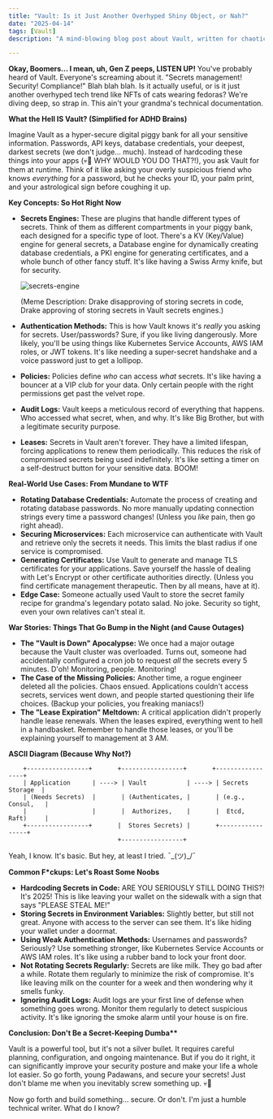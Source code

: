 ```yaml
---
title: "Vault: Is it Just Another Overhyped Shiny Object, or Nah?"
date: "2025-04-14"
tags: [Vault]
description: "A mind-blowing blog post about Vault, written for chaotic Gen Z engineers. Prepare to have your brain melted (and maybe refried)."

---
```


**Okay, Boomers... I mean, uh, Gen Z peeps, LISTEN UP!** You've probably heard of Vault. Everyone's screaming about it. "Secrets management! Security! Compliance!" Blah blah blah. Is it actually useful, or is it just another overhyped tech trend like NFTs of cats wearing fedoras? We're diving deep, so strap in. This ain't your grandma's technical documentation.

**What the Hell IS Vault? (Simplified for ADHD Brains)**

Imagine Vault as a hyper-secure digital piggy bank for all your sensitive information. Passwords, API keys, database credentials, your deepest, darkest secrets (we don't judge... much). Instead of hardcoding these things into your apps (💀🙏 WHY WOULD YOU DO THAT?!), you ask Vault for them at runtime. Think of it like asking your overly suspicious friend who knows *everything* for a password, but he checks your ID, your palm print, and your astrological sign before coughing it up.

**Key Concepts: So Hot Right Now**

*   **Secrets Engines:** These are plugins that handle different types of secrets. Think of them as different compartments in your piggy bank, each designed for a specific type of loot. There's a KV (Key/Value) engine for general secrets, a Database engine for dynamically creating database credentials, a PKI engine for generating certificates, and a whole bunch of other fancy stuff. It's like having a Swiss Army knife, but for security.

    ![secrets-engine](https://i.imgflip.com/7x454t.jpg)

    (Meme Description: Drake disapproving of storing secrets in code, Drake approving of storing secrets in Vault secrets engines.)

*   **Authentication Methods:** This is how Vault knows it's *really* you asking for secrets. User/passwords? Sure, if you like living dangerously. More likely, you'll be using things like Kubernetes Service Accounts, AWS IAM roles, or JWT tokens. It's like needing a super-secret handshake and a voice password just to get a lollipop.

*   **Policies:** Policies define *who* can access *what* secrets. It's like having a bouncer at a VIP club for your data. Only certain people with the right permissions get past the velvet rope.

*   **Audit Logs:** Vault keeps a meticulous record of everything that happens. Who accessed what secret, when, and why. It's like Big Brother, but with a legitimate security purpose.

*   **Leases:** Secrets in Vault aren't forever. They have a limited lifespan, forcing applications to renew them periodically. This reduces the risk of compromised secrets being used indefinitely. It's like setting a timer on a self-destruct button for your sensitive data. BOOM!

**Real-World Use Cases: From Mundane to WTF**

*   **Rotating Database Credentials:** Automate the process of creating and rotating database passwords. No more manually updating connection strings every time a password changes! (Unless you *like* pain, then go right ahead).
*   **Securing Microservices:** Each microservice can authenticate with Vault and retrieve only the secrets it needs. This limits the blast radius if one service is compromised.
*   **Generating Certificates:** Use Vault to generate and manage TLS certificates for your applications. Save yourself the hassle of dealing with Let's Encrypt or other certificate authorities directly. (Unless you find certificate management therapeutic. Then by all means, have at it).
*   **Edge Case:** Someone actually used Vault to store the secret family recipe for grandma's legendary potato salad. No joke. Security so tight, even your own relatives can't steal it.

**War Stories: Things That Go Bump in the Night (and Cause Outages)**

*   **The "Vault is Down" Apocalypse:** We once had a major outage because the Vault cluster was overloaded. Turns out, someone had accidentally configured a cron job to request *all* the secrets every 5 minutes. D'oh! Monitoring, people. Monitoring!
*   **The Case of the Missing Policies:** Another time, a rogue engineer deleted all the policies. Chaos ensued. Applications couldn't access secrets, services went down, and people started questioning their life choices. (Backup your policies, you freaking maniacs!)
*   **The "Lease Expiration" Meltdown:** A critical application didn't properly handle lease renewals. When the leases expired, everything went to hell in a handbasket. Remember to handle those leases, or you'll be explaining yourself to management at 3 AM.

**ASCII Diagram (Because Why Not?)**

```
    +-----------------+       +-----------------+       +-----------------+
    | Application      | ----> | Vault           | ----> | Secrets Storage  |
    | (Needs Secrets)  |       | (Authenticates, |       | (e.g., Consul,   |
    |                  |       |  Authorizes,    |       |  Etcd, Raft)     |
    +-----------------+       |  Stores Secrets) |       +-----------------+
                              +-----------------+
```

Yeah, I know. It's basic. But hey, at least I tried. ¯\_(ツ)\_/¯

**Common F\*ckups: Let's Roast Some Noobs**

*   **Hardcoding Secrets in Code:** ARE YOU SERIOUSLY STILL DOING THIS?! It's 2025! This is like leaving your wallet on the sidewalk with a sign that says "PLEASE STEAL ME!"
*   **Storing Secrets in Environment Variables:** Slightly better, but still not great. Anyone with access to the server can see them. It's like hiding your wallet under a doormat.
*   **Using Weak Authentication Methods:** Usernames and passwords? Seriously? Use something stronger, like Kubernetes Service Accounts or AWS IAM roles. It's like using a rubber band to lock your front door.
*   **Not Rotating Secrets Regularly:** Secrets are like milk. They go bad after a while. Rotate them regularly to minimize the risk of compromise. It's like leaving milk on the counter for a week and then wondering why it smells funky.
*   **Ignoring Audit Logs:** Audit logs are your first line of defense when something goes wrong. Monitor them regularly to detect suspicious activity. It's like ignoring the smoke alarm until your house is on fire.

**Conclusion: Don't Be a Secret-Keeping Dumba\*\***

Vault is a powerful tool, but it's not a silver bullet. It requires careful planning, configuration, and ongoing maintenance. But if you do it right, it can significantly improve your security posture and make your life a whole lot easier. So go forth, young Padawans, and secure your secrets! Just don't blame me when you inevitably screw something up. 💀🙏

Now go forth and build something... secure. Or don't. I'm just a humble technical writer. What do I know?
